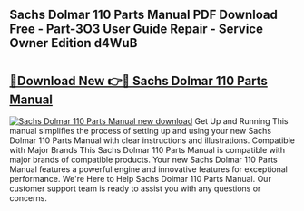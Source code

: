 ## Sachs Dolmar 110 Parts Manual PDF Download Free - Part-3O3 User Guide Repair - Service Owner Edition d4WuB

# <h2><a href="http://bc67699.oget.top/?id=Sachs+Dolmar+110+Parts+Manual">🔗Download New 👉🔴 Sachs Dolmar 110 Parts Manual</a></h2>

[![Sachs Dolmar 110 Parts Manual new download](https://i.imgur.com/5g1atiW.png)](http://bc67699.oget.top/?id=Sachs+Dolmar+110+Parts+Manual)
Get Up and Running This manual simplifies the process of setting up and using your new Sachs Dolmar 110 Parts Manual with clear instructions and illustrations. Compatible with Major Brands This Sachs Dolmar 110 Parts Manual is compatible with major brands of compatible products. Your new Sachs Dolmar 110 Parts Manual features a powerful engine and innovative features for exceptional performance. We're Here to Help Sachs Dolmar 110 Parts Manual. Our customer support team is ready to assist you with any questions or concerns.
